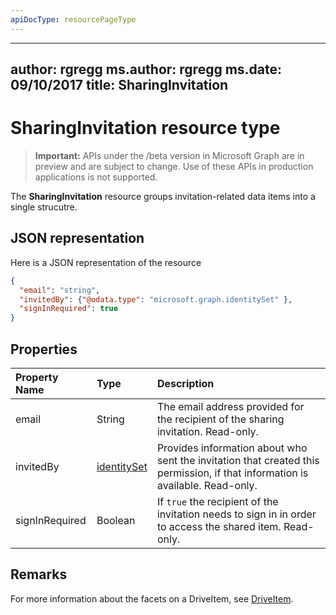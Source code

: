 ```yaml
---
apiDocType: resourcePageType
---
```

---
author: rgregg
ms.author: rgregg
ms.date: 09/10/2017
title: SharingInvitation
---
# SharingInvitation resource type

> **Important:** APIs under the /beta version in Microsoft Graph are in preview and are subject to change. Use of these APIs in production applications is not supported.

The **SharingInvitation** resource groups invitation-related data items into a single strucutre.

## JSON representation

Here is a JSON representation of the resource

<!-- {
  "blockType": "resource",
  "optionalProperties": [

  ],
  "@odata.type": "microsoft.graph.sharingInvitation"
}-->

```json
{
  "email": "string",
  "invitedBy": {"@odata.type": "microsoft.graph.identitySet" },
  "signInRequired": true
}

```

## Properties

| Property Name  | Type                          | Description                                                                                                                   |
|:---------------|:------------------------------|:------------------------------------------------------------------------------------------------------------------------------|
| email          | String                        | The email address provided for the recipient of the sharing invitation. Read-only.                                          |
| invitedBy      | [identitySet](identityset.md) | Provides information about who sent the invitation that created this permission, if that information is available. Read-only. |
| signInRequired | Boolean                       | If `true` the recipient of the invitation needs to sign in in order to access the shared item. Read-only.                     |

## Remarks 

For more information about the facets on a DriveItem, see [DriveItem](driveitem.md).


<!-- uuid: 8fcb5dbc-d5aa-4681-8e31-b001d5168d79
2015-10-25 14:57:30 UTC -->
<!-- {
  "type": "#page.annotation",
  "description": "The sharing invitation facet describes details of a sharing invitation associated with a permission.",
  "keywords": "image,width,height,item,facet",
  "section": "documentation",
  "tocPath": ""
}-->
